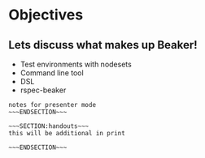 <!SLIDE>
# Objectives #
## Lets discuss what makes up Beaker! ##

* Test environments with nodesets
* Command line tool
* DSL
* rspec-beaker


~~~SECTION:notes~~~
notes for presenter mode
~~~ENDSECTION~~~

~~~SECTION:handouts~~~
this will be additional in print

~~~ENDSECTION~~~

